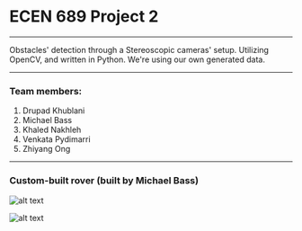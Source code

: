 # ECEN 689 Project 2
---

Obstacles' detection through a Stereoscopic cameras' setup. Utilizing OpenCV, and written in Python.
We're using our own generated data.

---

### Team members:

1) Drupad Khublani
2) Michael Bass
3) Khaled Nakhleh
4) Venkata Pydimarri
5) Zhiyang Ong

---

### Custom-built rover (built by Michael Bass)

![alt text](https://github.com/khalednakhleh/ECEN689Project2/blob/master/assets/image.jpeg "Rover - top view")

![alt text](https://github.com/khalednakhleh/ECEN689Project2/blob/master/assets/image_2.jpeg "Rover - front view")
